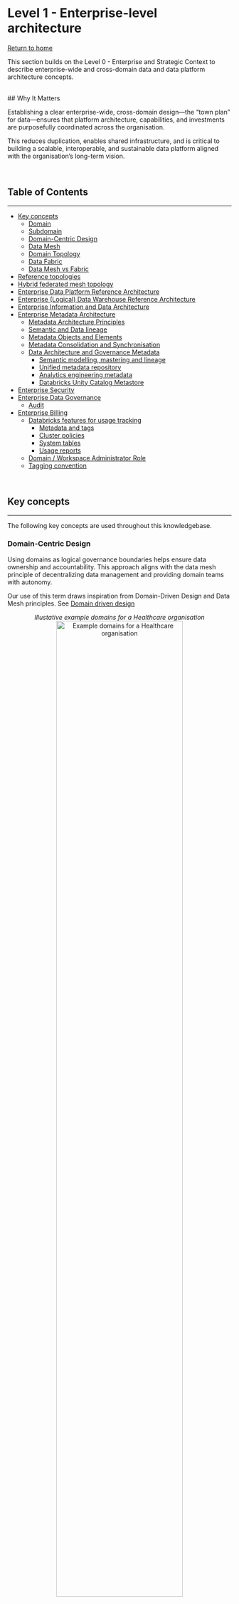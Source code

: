 # Level 1 - Enterprise-level architecture
[Return to home](README.md)

This section builds on the Level 0 - Enterprise and Strategic Context to describe enterprise-wide and cross-domain data and data platform architecture concepts.

<br>
## Why It Matters

Establishing a clear enterprise-wide, cross-domain design—the “town plan” for data—ensures that platform architecture, capabilities, and investments are purposefully coordinated across the organisation. 

This reduces duplication, enables shared infrastructure, and is critical to building a scalable, interoperable, and sustainable data platform aligned with the organisation’s long-term vision.

<br>

## Table of Contents
---

- [Key concepts](level_1.md#key-concepts)
    - [Domain](level_1.md#domain)
    - [Subdomain](level_1.md#subdomain)
    - [Domain-Centric Design](level_1.md#domain-centric-design) 
    - [Data Mesh](level_1.md#data-mesh)
    - [Domain Topology](level_1.md#domain-topology)
    - [Data Fabric](level_1.md#data-fabric)
    - [Data Mesh vs Fabric](level_1.md#data-mesh-vs-fabric)
- [Reference topologies](level_1.md#reference-topologies)
- [Hybrid federated mesh topology](level_1.md#hybrid-federated-mesh-topology)
- [Enterprise Data Platform Reference Architecture](level_1.md#enterprise-data-platform-reference-architecture)
- [Enterprise (Logical) Data Warehouse Reference Architecture](level_1.md#enterprise-logical-data-warehouse-reference-architecture)
- [Enterprise Information and Data Architecture](level_1.md#enterprise-information-and-data-architecture)
- [Enterprise Metadata Architecture](level_1.md#enterprise-metadata-architecture)
    - [Metadata Architecture Principles](level_1.md#metadata-architecture-principles)
    - [Semantic and Data lineage](level_1.md#semantic-and-data-lineage)
    - [Metadata Objects and Elements](level_1.md#metadata-objects-and-elements)
    - [Metadata Consolidation and Synchronisation](level_1.md#metadata-consolidation-and-synchronisation)
    - [Data Architecture and Governance Metadata](level_1.md#data-architecture-and-governance-metadata)
        - [Semantic modelling, mastering and lineage](level_1.md#semantic-modelling-mastering-and-lineage)
        - [Unified metadata repository](level_1.md#unified-metadata-repository)
        - [Analytics engineering metadata](level_1.md#analytics-engineering-metadata)
        - [Databricks Unity Catalog Metastore](level_1.md#databricks-unity-catalog-metastore)
- [Enterprise Security](level_1.md#enterprise-security)
- [Enterprise Data Governance](level_1.md#enterprise-data-governance)
    - [Audit](level_1.md#audit)
- [Enterprise Billing](level_1.md#enterprise-billing)
    - [Databricks features for usage tracking](level_1.md#databricks-features-for-usage-tracking)
        - [Metadata and tags](level_1.md#metadata-and-tags)
        - [Cluster policies](level_1.md#cluster-policies)
        - [System tables](level_1.md#system-tables)
        - [Usage reports](level_1.md#usage-reports)
    - [Domain / Workspace Administrator Role](level_1.md#domain-workspace-administrator-role)
    - [Tagging convention](level_1.md#tagging-convention)


<br>

## Key concepts
---

The following key concepts are used throughout this knowledgebase.

### **Domain-Centric Design**

Using domains as logical governance boundaries helps ensure data ownership and accountability. This approach aligns with the data mesh principle of decentralizing data management and providing domain teams with autonomy.

Our use of this term draws inspiration from Domain-Driven Design and Data Mesh principles. See [Domain driven design](https://martinfowler.com/bliki/DomainDrivenDesign.html)

<div align="center">

<em>Illustative example domains for a Healthcare organisation</em>
<br>
<a href="../img/domain-example.png" target="_blank">
    <img src="../img/domain-example.png"  alt="Example domains for a Healthcare organisation" width="75%">
</a>
<br>
</div>



#### **Domain**

Domains relate to functional and organisational boundaries, and represent closely related areas of responsibility and focus.

- Each domain encapsulates functional responsibilities, services, processes, information, expertise, costing and governance.
- Domains serve their own objectives while also offering products and services of value to other domains and the broader enterprise.
- Domain can exist at different levels of granularity and their boundaries may not be obvious. They are not necessarily a reflection of the organisational chart.

#### **Subdomain**

A subdomain is a lower-level domain within a parent domain that groups data and capability related to a specific business or function area.

<div align="center">

<em>Example of authoring domains using Intuitas' Domain builder tool</em>
<br>
<a href="../img/domains.png" target="_blank">
    <img src="../img/domains.png"  alt="xample domains from Intuitas' Domain builder tool" width="75%">
</a>
<br>
</div>

#### **Data Mesh**

A data mesh is a decentralized approach to data management that shifts ownership and accountability to domain teams, enabling them to treat their data as a product. Each domain is responsible for creating, maintaining, and sharing high-quality, discoverable, and interoperable data products with other domains.

The data mesh approach emphasizes domain autonomy, self-serve infrastructure, interoperability, and federated governance. It is not a one-size-fits-all model; its suitability depends on an organisation’s context, culture, and capabilities, and its adoption will vary in maturity and success across organisations.

See [Data Mesh: Principles](https://martinfowler.com/articles/data-mesh-principles.html)

#### **Domain Topology**

A Domain Topology is a representation of how domains are structured, positioned in the enterprise, and how they interact with each other. See [Data Mesh: Topologies and domain granularity](https://towardsdatascience.com/data-mesh-topologies-and-domain-granularity-65290a4ebb90?gi=631b1b9f4dbb)

#### **Data Fabric**

A data fabric is a unified platform that integrates data from various sources and provides a single source of truth. It enables data sharing and collaboration across domains and supports data mesh principles.

#### **Data Mesh vs Fabric**

A data mesh and fabric are not mutually exclusive. In fact, they can be complementary approaches. A data mesh can be built on top of a data fabric.



<br>

## Reference topologies
---

Organisations need to consider the current and target topology that best reflects their strategy, capabilities, structure and operating/service model.

The arrangement of domains:

- reflects its operating model 
- defines expectations on how data+products are shared, built, managed and governed
- impacts accessibility, costs, support and overall experience.

<div align="center">

<em>Enterprise Domain Reference Topologies</em>
<br>
<a href="../img/enterprise_domain_reference_topologies.png" target="_blank">
    <img src="../img/enterprise_domain_reference_topologies.png"  alt="Enterprise Domain Reference Topologies">
</a>

</div>

Source: [Data Mesh: Topologies and domain granularity, Strengholt P., 2022](https://towardsdatascience.com/data-mesh-topologies-and-domain-granularity-65290a4ebb90/?gi=631b1b9f4dbb&source=user_profile_page---------19-------------97abd6c0aad1---------------)


<br>

### Hybrid federated mesh topology
---

This blueprint depicts a Hybrid Federated Mesh Topology, increasingly common in large enterprises and mature engineering practices. It integrates various distributed functional domains with a unified raw data engineering capability. While tailored for this topology, the guidance is broadly applicable to other configurations.

Key characteristics of this topology include:

**Hybrid of Data Fabric and Data Mesh:**

- Combines centralised governance with domain-specific autonomy.
- Offers a unified platform for seamless data integration, alongside domain-driven flexibility.

**Fabric-Like Features:**

- Scalable, unified platform: Connects diverse data sources across the organisation.
- Shared infrastructure and standards: Ensures consistency, interoperability, and trusted data.
- Streamlined access: Simplifies workflows and reduces friction for data usage and insights delivery.

**Mesh-Like Features:**

- Domain-driven autonomy: Empowers teams to create tailored solutions for their specific data and AI needs.
- Collaboration-focused: Teams act as both data producers and consumers, fostering reuse and efficiency.
- Federated governance: Ensures standards while allowing teams to manage their data locally.

<div align="center">

<em>Example of hybrid federated mesh topology:</em>
<br>
<img src="../img/hybrid_federated_mesh_topology.png" >

</div>

Hybrid federated mesh topology reflects a common scenario whereby centralisation occurs upstream for improved consolidation and standardisation around engineering, while federation occurs downstream for improved analytical flexibility and responsiveness. 

**Centralising engineering**

Centralizing engineering tasks related to source data processing allows for specialized teams to efficiently manage data ingestion, quality checks, and initial transformations. This specialization ensures consistency and reliability across the organisation.

**Distributed Local engineering**

Maintaining a local bronze/raw layer for non-enterprise-distributed data enables domains to handle their specific raw data requirements, supporting use cases that are not yet enterprise-wide.

**Cross-Domain Access**

Allowing domains to access 'gold' data from other domains and, where appropriate, 'silver' or 'bronze', facilitates reuse, cross-domain analytics and collaboration, ensuring data mesh interoperability.

<br>

## Enterprise Data Platform Reference Architecture
---

Describes the logical components (including infrastructure, applications and common services) that make up a default data and analytics solution, offered and supported by the enterprise. This artefact can then be used as the basis of developing domain-specific overlays.

<div align="center">

<em>Example Platform and Pipeline Reference Architecture</em>
<br>
<img src="../img/logical_platform_and_pipeline_reference_architecture.png"  alt="Platform and Pipeline Reference Architecture">

</div>

<br>

## Enterprise (Logical) Data Warehouse Reference Architecture
---

An enterprise logical data warehouse retains the core properties of a traditional data warehouse—integrated, consistent, and analytics-ready data—while operating in a distributed, domain-oriented model.

**Logical Data Warehouse topology** is characterised by:

- Federated governance – shared policies and standards, but distributed custodianship, applied across the domain topology.
- Unified access – a common entry point for querying and consuming data regardless of its physical location
- Enterprise metadata – consistent definitions, lineage, and discovery across all domains via shared catalog.

This approach combines the scalability and agility of decentralised ownership with the trust and coherence of an enterprise-wide data platform.


<div align="center">

<em>Example logical data warehouse topology</em>
<br>
<img src="../img/enterprise_logical_data_warehouse_architecture.png"  alt="Enterprise logical data warehouse architecture">


</div>

<br>

## Enterprise Information and Data Architecture
---

Solutions such as data warehouses and marts should reflect the business semantics relating to the scope of requirements, and will also need to consider:

- Existing enterprise information, conceptual and logical models
- Legacy warehouse models
- Domain information models and glossaries
- Domain business objects and process models
- Common entities and synonyms (which may form the basis of conformed dimensions)
- Data standards

Other secondary considerations:

- Source system data models
- Industry models
- Integration models

<br>

## Enterprise Metadata Architecture
---

Metadata is an umbrella term encompassing various types of data that play critical roles across multiple domains, supporting the description, governance, and operational use of data and technology assets. It can be actively curated or generated as a byproduct of processes and systems.


### Metadata Architecture Principles
---

The following principles reflect our design philosophy to ensure sustainable and effective metadata capability

| Principle | Description |
|-----------|-------------|
| **Accessible** | Metadata must be easy to find, search, and use and maintain by business, technical and governance stakeholders. |
| **Dynamic** | Automate collection and updates to keep metadata fresh and reduce manual work. |
| **Contextual** | Bridge the gaps between business, technical, governance and architecture perspectives and serve the right metadata, in the right place, in the right format for the audience. |
| **Integrated** | Metadata exists in an ecosystem across tools to support diverse workflows. |
| **Consistency** | Use common standards, terms, and structures; Ensure all metadata is current and in-sync. |
| **Secure** | Protect metadata as it may contain sensitive details. |
| **Accountability** | Clearly define roles for ownership and stewardship. |
| **Agnostic** | Avoid vendor lock-in where possible. Keep metadata portable and open to ensure flexibility and interoperability. |


### Semantic and Data lineage
---
Semantic lineage and data lineage are critical concepts in a modern data intelligence capability to ensure clarity, trust, and traceability of data — from its business meaning to its technical origins and transformations:

- **Semantic Lineage** maps business terms, definitions, and relationships across the data ecosystem, showing how concepts are represented and transformed across systems and domains.

- **Data Lineage** tracks the technical flow of data from source to destination, including all transformations, to provide visibility, support data quality, and meet compliance and governance needs.

Together, they give a complete view of business and technical data flows, enabling stronger governance and management of data assets. Because they are often difficult to align and keep in sync, a **unified approach**, as provided in the reference architecture, is critical.


<div align="center">

<em>Data and Semantic Lineage</em>
<br>
<img src="../img/metadata_data_and_semantic_lineage_conceptual.png"  alt="Data and Semantic Lineage">
</div>
<br>

### Metadata Objects and Elements
---

Metadata exists in various types, formats, and purposes, each essential for enabling:

- Data and Information Governance & Architecture – including semantic and data lineage, as well as privacy, access, and security - controls
- Data Engineering and Analytics Development
- Business Interpretation and Understanding – supporting the context and meaning of information and analytics
- Data Quality and Integrity
- Technical and Platform Administration
- Integration, Data Sharing, and Interoperability

The diagram below shows metadata objects and elements created and managed across various tools and contexts, each serving different purposes.

<div align="center">

<em>Metadata logical architecture</em>
<br>
<img src="../img/metadata_logical_architecture.png"  alt="Metadata logical architecture">

<br>
</div>

### Metadata Consolidation and Synchronisation
---

Metadata consolidation and synchronisation are critical for achieving a consistent, unified view of data assets, enabling reliable lineage, governance, and context across the data ecosystem. This approach:


- **Eliminates Silos:** Aggregates metadata from diverse tools (e.g. dbt, Unity Catalog, PowerBI, MLflow) into a central catalogue like DataHub, ensuring all stakeholders access the same contextual information.
- **Improves Trust and Traceability:** Enables end-to-end lineage and visibility, helping users understand where data comes from, how it is transformed, and how it is used across platforms.
- **Enables Automation and Governance:** Supports data quality, access control, and policy enforcement through unified metadata APIs and standardized governance models.

The diagram below illustrates metadata objects and elements that are created and managed across diverse tools and contexts—each serving a distinct role in the broader data and technology ecosystem.

<div align="center">

<em>Metadata flow</em>
<br>
<img src="../img/metadata_flow.png" alt="Metadata flow">
</div>

<br>

### Data Architecture and Governance Metadata
---

Metadata is essential for effective data governance, providing necessary context and information about data assets, with the following metadata and tools being core to this capability.

#### Semantic modelling, mastering and lineage

**Snappy** serves as a 'business-first' enterprise domain, model, standards and glossary authoring and mastering tool, and acts as the key driver of semantic lineage linking between true on-the-ground semantics, reference models and physical as-built metadata in Datahub. 

<div align="center">

<em>Modelling Domains, Glossaries and Models in Intuitas' snappy tool</em>

<br>
<a href="../img/snappy.png" target="_blank">
    <img src="../img/snappy.png"  alt="Intuitas' snappy tool" width="100%">
</a>
<br>
Visit [snappy.intuitas.com](https://snappy.intuitas.com) to access the tool.
<br>
<br>
</div>

#### Unified metadata repository

**DataHub** serves as a consolidation layer that connects and integrates end-to-end data lineage, business domain models, and their associated glossaries and data assets.

The diagram below illustrates how DataHub consolidates lineage across diverse platforms, domains, and projects providing a comprehensive view of data flows and relationships throughout the ecosystem.
<div align="center">

<em>Example: Datahub Lineage</em>
<br>
<a href="../img/dbt-chained-lineage.png" target="_blank">
    <img src="../img/dbt-chained-lineage.png"  alt="Datahub Lineage" >
</a>
<br>
<br>

<em>Example: Enterprise-wide summary of assets</em>
<br>
<a href="../img/metadata_dashboard.png" target="_blank">
    <img src="../img/metadata_dashboard.png"  alt="Enterprise-wide summary of assets" width="75%">
</a>
<br>
<br>

<em>Example: Browse by business domain and filters</em>
<br>
<a href="../img/metadata_clinical_catalog.png" target="_blank">
    <img src="../img/metadata_clinical_catalog.png"  alt="Browse by business domain and filters" width="75%">
</a>
<br>
<br>

<em>Example: Metadata search by term</em>
<br>
<a href="../img/metadata_search.png" target="_blank">
    <img src="../img/metadata_search.png"  alt="Metadata search by term" width="75%">
</a>
<br>
<br>

<em>Example: User-driven mapping of glossary terms to measures</em>
<br>
<a href="../img/metadata_manual_glossary_mapping.png" target="_blank">
    <img src="../img/metadata_manual_glossary_mapping.png"  alt="User-driven mapping of glossary terms" width="75%">
</a>
<br>

<em>Example: User-driven tagging of PII</em>
<br>
<a href="../img/metadata_manual_pii_tagging.png" target="_blank">
    <img src="../img/metadata_manual_pii_tagging.png"  alt="User-driven tagging of PII" width="75%">
</a>
<br>
</div>

#### Analytics engineering metadata 

- **dbt Docs** is the authoritative source for metadata related to SQL analytics engineering.  
- It captures object, column, and lineage metadata, and provides a rich interface for discovery and documentation.  
- dbt schema metadata is integrated with Databricks Unity Catalog.  
- For more information, refer to [naming standards and conventions](naming_standards_and_conventions.md#dbt).


#### Databricks Unity Catalog Metastore

- **Unity Catalog** supports centralized governance of data and metadata across Databricks workspaces.
- Each region can have **only one Unity Catalog metastore**.
- The metastore uses designated **storage accounts** to hold metadata and related data.
- Unity catalog is able to 
    - store table, column and lineage metadata
    - inherit schema metadata from dbt
    - detect definitions using AI where they are missing

<br>
<div align="center">

<em>Example: Databricks AI-driven semantic detection</em>

<br>
<a href="../img/metadata_databricks_catalog_ai_gen.png" target="_blank">
    <img src="../img/metadata_databricks_catalog_ai_gen.png"  alt="Databricks AI-driven semantic detection" width="75%">
</a>
<br>
</div>

**Recommendations and Notes:**

- [Assign managed storage](https://docs.databricks.com/en/connect/unity-catalog/cloud-storage/managed-storage.html) at the **catalog level** to enforce logical data isolation.  
  - Metastore-level and schema-level storage options also exist.  
- Review [catalog layout strategies](https://medium.com/databricks-unity-catalog-sme/a-practical-guide-to-catalog-layout-data-sharing-and-distribution-with-databricks-unity-catalog-763e4c7b7351) to align with domain-oriented design.
- The **metastore admin role** is optional but, if used, should always be assigned to a **group**, not an individual.
- The enterprise's **domain topology** directly influences the Unity Catalog design and layout.

<br>

## Enterprise Security
---

**Recommended artefacts:**

- Description of security policies and standards for both the organisation and industry
- Description of processes, tools, controls, protocols to adhere to during design, deployment and operation.
- Description of responsibilities and accountabilities.
- Risk and issues register
- Description of security management and monitoring tools incl. system audit logs

<br>

## Enterprise Data Governance
---

**Recommended artefacts:**

- Description of governance frameworks, policies and standards including but not limited to:
    - Custodianship, management/stewardship roles, RACI and mapping to permissions and metadata
    - Privacy controls required, standards and services available
    - Quality management expectations, standards and services available
    - Audit requirements (e.g. data sharing, access)
- Description of governance bodies and decision rights
- Description of enterprise-level solutions and services for data governance
- References to Enterprise Metadata management

### Audit
---
Some organisations are bound to regulatory and policy requirements which mandate auditability.

Examples of auditable areas include: 

- data sharing and access; 
- platform access; 
- change history to data.

**Recommended artefacts:**

- Description of mandatory audit requirements to inform enterprise-level and domain-level audit solutions.


##### Example questions and associated queries

```md
As an Enterprise Metastore Admin:

1. Where are there misconfigured catalogs / schemas / objects?
2. Who is sharing what to who and is that permitted (as per access approvals?)
3. Who is accessing data and are they permitted (as per access approvals?)

```

<br>

## Enterprise Billing
---

Large organisations typically need to track and allocate costs to organisational units, cost centres, projects, teams and individuals.

Here is where the Business Architecture of the organisation, domain topology, infrastructure topology (such as workspace delegations) and features of the chosen platform must to align.

See:
- [Enterprise Billing Solutions](level_0.md##funding-and-costing-structures)
- [Observability Solutions](level_2.md#observability)

Recommendations here align with the following Domain topology:

<div align="center">

<em>Administration and Billing Scopes</em>
<br>
<img src="../img/administration_and_billing_scopes.png"  alt="Administration and Billing Scopes">

<br>
</div>

### Databricks features for usage tracking
---

#### Metadata and tags

- In Databricks, metadata can be used to track activity:
    - Workspace level
        - Workpace owners identity
        - Workspace tags
        - Cluster level
            - Authorised cluster users identities
            - Cluster tags
            - Budget Policies (Enforced tagging for serverless clusters)
        - Job level  
            - Jobs and associated job metadata (*Note job-specific tags only appear when using Job Clusters)
        - Query level
            - Query comments (Query tagging is not yet a feature)
- Tags from higher level resources flow through to lower level resources as per [Databricks Usage Detail Tags](https://docs.databricks.com/aws/en/admin/account-settings/usage-detail-tags)

#### Cluster policies

- Cluster policies can be used to enforce tagging at the cluster level. 
- Cluster policies can be set in the UI or via Databricks Asset Bundles in resource yaml definitions.

#### System tables

- System tables provide granular visibility of all activity within Databricks.
- System tables only provide DBU based billing insights, access to Azure Costs may require alternate reporting to be developed by the Azure administrator.
- By default, only Databricks Account administrators have access to system tables such as billing. This is a highly privileged role and is not fit for sharing broadly. [Learn more](https://learn.microsoft.com/en-au/azure/databricks/admin/system-tables)
- Workspace administrators need to be delegated access to system tables, and likely restricted to their domain / workspace via dynamic system catalog views with RLS applied based on workspace ID. (See Dynamic Billing Solution below. Available on request) - see repo [Databricks System Tools](https://github.com/bensonchoyintuitas/databricks_system_tools/)

<div align="center">

<em>Dynamic Billing Solution</em>
<br>
<img src="../img/dynamic_billing.png"  alt="Dynamic Billing Solution">

<br>
</div>

#### Usage reports

- Databricks supplies an out of the box Databricks Usage Dashboard which requires Account-level rights to view (To use the imported dashboard, a user must have the SELECT permissions on the system.billing.usage and system.billing.list_prices tables. [Learn more](https://learn.microsoft.com/en-au/azure/databricks/admin/account-settings/usage)
- Once workspace administrators have been delegated access to system tables, they can import a refactored version of the Databricks Usage Dashboard which are repointed to the RLS views. (See Dynamic Billing Solution above. Available on request)

Additional useful references:
- [Top 10 Queries to use with System Tables](https://community.databricks.com/t5/technical-blog/top-10-queries-to-use-with-system-tables/ba-p/82331)
- [Unlocking Cost Optimization Insights with Databricks System Tables](https://www.linkedin.com/pulse/unlocking-cost-optimization-insights-databricks-system-toraskar-nniaf)

### Domain / Workspace Administrator Role

- Workspaces are a container for clusters, and hence are a natural fit for representing a Domain scope.
- Domain administrators (i.e Workspace Admins) shall be delegated functionality necessary to monitor and manage costs withing their domain (Workspace):
    - Ability to audit and shutdown workloads
    - Ability to create budget policies and enforce them on serverless clusters
    - Ability to create cluster tagging policies and enforce them on clusters
    - Ability to delegate/assign appropriate clusters and associated policies to domain users 
    - Ability to call on  Databrick Account Admin to establish and update Budget Alerts

### Tagging convention

- All workloads (Jobs, serverless, shared compute) need to be attributable to at a minimum:
    - Domain
    - Environment: dev, test, uat, prod
- In addition all workloads may need more granular tagging in line with cost-centre granularity hence may include one of more of the following depending on your organisation's terminology:
    - Sub-domain 
    - Team
    - Business unit
    - Cost centre
    - Project
- In addition all scheduled Jobs would benefit from further job tags:
    - Job name/id
<br>
<br>

##### Typical observability requirements by role

**As an Enterprise Admin**
```md
1. What workloads are not being tagged/tracked?
2. What is my organisation spending as a whole?
    - In databricks DBUs
    - Inclusive of cloud
3. What are my subteams/Domains spending on within the workspaces I have delegated?
    - In databricks DBUs
    - Inclusive of cloud
4. Where are we wasting money as an enterprise?
    - Reinventing the wheel
    - Over utilisation
```

**As a Domain (workspace) Admin**
```md
1. What workloads are not being tagged/tracked?
2. What is my domain spending as a whole?
    - In databricks DBUs
    - Inclusive of cloud
3. What are my subteams spending on within the workspace I administer?
    - In databricks DBUs
    - Inclusive of cloud
4. What are the most expensive activities?
    - By user
    - By job
5. Where are we wasting money as an enterprise?
    - Reinventing the wheel
    - Over utilising
    - Redundant tasks
    - Inefficient queries
```

<br>





